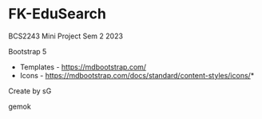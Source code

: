# FK-EduSearch
BCS2243 Mini Project Sem 2 2023

Bootstrap 5
* Templates - https://mdbootstrap.com/
* Icons - https://mdbootstrap.com/docs/standard/content-styles/icons/*


Create by sG

gemok